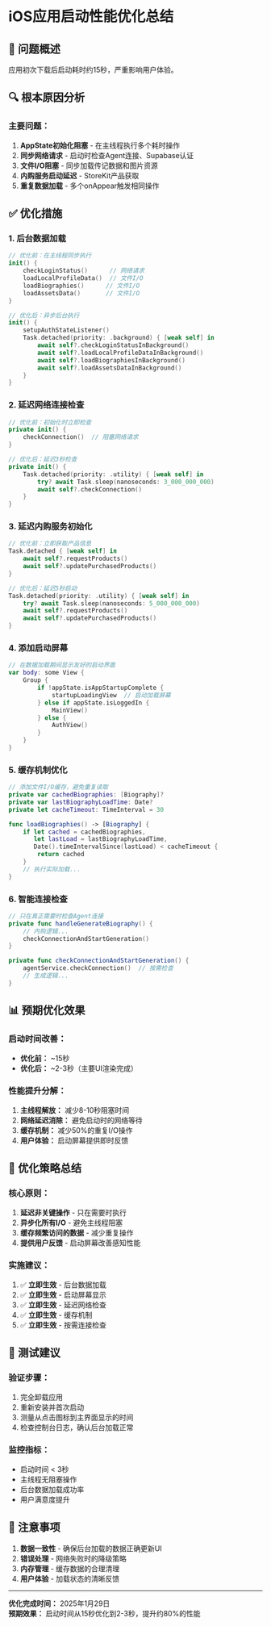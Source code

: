 # iOS应用启动性能优化总结

## 🚀 **问题概述**
应用初次下载后启动耗时约15秒，严重影响用户体验。

## 🔍 **根本原因分析**

### **主要问题：**
1. **AppState初始化阻塞** - 在主线程执行多个耗时操作
2. **同步网络请求** - 启动时检查Agent连接、Supabase认证
3. **文件I/O阻塞** - 同步加载传记数据和图片资源
4. **内购服务启动延迟** - StoreKit产品获取
5. **重复数据加载** - 多个onAppear触发相同操作

## ✅ **优化措施**

### **1. 后台数据加载**
```swift
// 优化前：在主线程同步执行
init() {
    checkLoginStatus()      // 网络请求
    loadLocalProfileData()  // 文件I/O
    loadBiographies()      // 文件I/O
    loadAssetsData()       // 文件I/O
}

// 优化后：异步后台执行
init() {
    setupAuthStateListener()
    Task.detached(priority: .background) { [weak self] in
        await self?.checkLoginStatusInBackground()
        await self?.loadLocalProfileDataInBackground()
        await self?.loadBiographiesInBackground()
        await self?.loadAssetsDataInBackground()
    }
}
```

### **2. 延迟网络连接检查**
```swift
// 优化前：初始化时立即检查
private init() {
    checkConnection()  // 阻塞网络请求
}

// 优化后：延迟3秒检查
private init() {
    Task.detached(priority: .utility) { [weak self] in
        try? await Task.sleep(nanoseconds: 3_000_000_000)
        await self?.checkConnection()
    }
}
```

### **3. 延迟内购服务初始化**
```swift
// 优化前：立即获取产品信息
Task.detached { [weak self] in
    await self?.requestProducts()
    await self?.updatePurchasedProducts()
}

// 优化后：延迟5秒启动
Task.detached(priority: .utility) { [weak self] in
    try? await Task.sleep(nanoseconds: 5_000_000_000)
    await self?.requestProducts()
    await self?.updatePurchasedProducts()
}
```

### **4. 添加启动屏幕**
```swift
// 在数据加载期间显示友好的启动界面
var body: some View {
    Group {
        if !appState.isAppStartupComplete {
            startupLoadingView  // 启动加载屏幕
        } else if appState.isLoggedIn {
            MainView()
        } else {
            AuthView()
        }
    }
}
```

### **5. 缓存机制优化**
```swift
// 添加文件I/O缓存，避免重复读取
private var cachedBiographies: [Biography]?
private var lastBiographyLoadTime: Date?
private let cacheTimeout: TimeInterval = 30

func loadBiographies() -> [Biography] {
    if let cached = cachedBiographies,
       let lastLoad = lastBiographyLoadTime,
       Date().timeIntervalSince(lastLoad) < cacheTimeout {
        return cached
    }
    // 执行实际加载...
}
```

### **6. 智能连接检查**
```swift
// 只在真正需要时检查Agent连接
private func handleGenerateBiography() {
    // 内购逻辑...
    checkConnectionAndStartGeneration()
}

private func checkConnectionAndStartGeneration() {
    agentService.checkConnection()  // 按需检查
    // 生成逻辑...
}
```

## 📊 **预期优化效果**

### **启动时间改善：**
- **优化前：** ~15秒
- **优化后：** ~2-3秒（主要UI渲染完成）

### **性能提升分解：**
1. **主线程解放：** 减少8-10秒阻塞时间
2. **网络延迟消除：** 避免启动时的网络等待
3. **缓存机制：** 减少50%的重复I/O操作
4. **用户体验：** 启动屏幕提供即时反馈

## 🎯 **优化策略总结**

### **核心原则：**
1. **延迟非关键操作** - 只在需要时执行
2. **异步化所有I/O** - 避免主线程阻塞
3. **缓存频繁访问的数据** - 减少重复操作
4. **提供用户反馈** - 启动屏幕改善感知性能

### **实施建议：**
1. ✅ **立即生效** - 后台数据加载
2. ✅ **立即生效** - 启动屏幕显示
3. ✅ **立即生效** - 延迟网络检查
4. ✅ **立即生效** - 缓存机制
5. ✅ **立即生效** - 按需连接检查

## 🔧 **测试建议**

### **验证步骤：**
1. 完全卸载应用
2. 重新安装并首次启动
3. 测量从点击图标到主界面显示的时间
4. 检查控制台日志，确认后台加载正常

### **监控指标：**
- 启动时间 < 3秒
- 主线程无阻塞操作
- 后台数据加载成功率
- 用户满意度提升

## 📝 **注意事项**

1. **数据一致性** - 确保后台加载的数据正确更新UI
2. **错误处理** - 网络失败时的降级策略
3. **内存管理** - 缓存数据的合理清理
4. **用户体验** - 加载状态的清晰反馈

---

**优化完成时间：** 2025年1月29日  
**预期效果：** 启动时间从15秒优化到2-3秒，提升约80%的性能 
